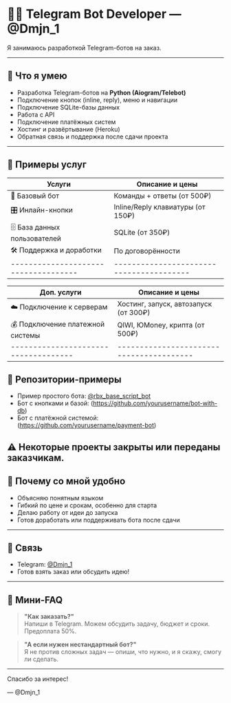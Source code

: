 # 👨‍💻 Telegram Bot Developer — @Dmjn_1

Я занимаюсь разработкой Telegram-ботов на заказ.

---

## 📌 Что я умею

- Разработка Telegram-ботов на **Python (Aiogram/Telebot)**
- Подключение кнопок (inline, reply), меню и навигации
- Подключение SQLite-базы данных
- Работа с API
- Подключение платёжных систем
- Хостинг и развёртывание (Heroku)
- Обратная связь и поддержка после сдачи проекта

---

## 💼 Примеры услуг

| Услуги                             | Описание и цены                        |
|------------------------------------|----------------------------------------|
| 🤖 Базовый бот                     | Команды + ответы (от 500₽)             |
| 🎛 Инлайн-кнопки                   | Inline/Reply клавиатуры (от 150₽)      |
| 🗄 База данных пользователей       | SQLite (от 350₽)                       |
| 🛠 Поддержка и доработки           | По договорённости                      |
|------------------------------------|----------------------------------------|

| Доп. услуги                        | Описание и цены                        |
|------------------------------------|----------------------------------------|
| ☁️ Подключение к серверам          | Хостинг, запуск, автозапуск (от 300₽)  |
| 💰 Подключение платежной системы   | QIWI, ЮMoney, крипта (от 500₽)         |
|------------------------------------|----------------------------------------|

## 📂 Репозитории-примеры

- Пример простого бота: [@rbx_base_script_bot](https://t.me/rbx_base_script_bot)
- Бот с кнопками и базой: (https://github.com/yourusername/bot-with-db)
- Бот с платёжной системой: (https://github.com/yourusername/payment-bot)

⚠️ Некоторые проекты закрыты или переданы заказчикам.
---

## 🤝 Почему со мной удобно

- Объясняю понятным языком
- Гибкий по цене и срокам, особенно для старта
- Делаю работу от идеи до запуска
- Готов доработать или поддерживать бота после сдачи

---

## 📩 Связь

- Telegram: [@Dmjn_1](https://t.me/Dmjn_1)
- Готов взять заказ или обсудить идею!

---

## 📎 Мини-FAQ

> **"Как заказать?"**  
Напиши в Telegram. Можем обсудить задачу, бюджет и сроки. Предоплата 50%.

> **"А если нужен нестандартный бот?"**  
Я не против сложных задач — опиши, что нужно, и я скажу, смогу ли сделать.

---

Спасибо за интерес!

— @Dmjn_1
